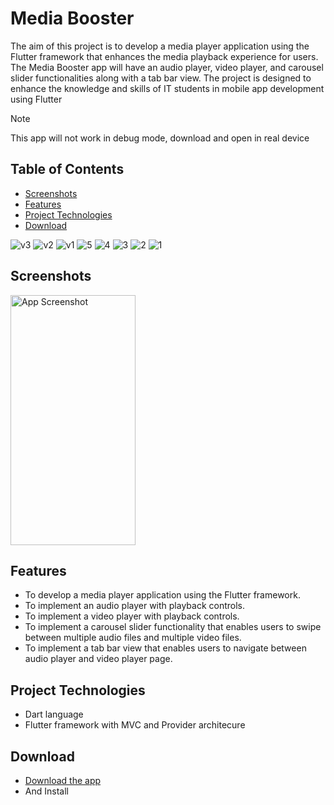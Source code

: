# Media Booster

The aim of this project is to develop a media player application using the Flutter framework that
enhances the media playback experience for users. The Media Booster app will have an audio
player, video player, and carousel slider functionalities along with a tab bar view. The project is
designed to enhance the knowledge and skills of IT students in mobile app development using
Flutter

> [!NOTE]
> This app will not work in debug mode, download and open in real device

## Table of Contents
- [Screenshots](#screenshots)
- [Features](#features)
- [Project Technologies](#project-technologies)
- [Download](#download)

![v3](https://github.com/user-attachments/assets/f5dbbcf3-b7b0-4877-9895-3b2bcb8c05d5)
![v2](https://github.com/user-attachments/assets/52f8ca95-173f-4e06-819a-a23143477728)
![v1](https://github.com/user-attachments/assets/2e14f2f3-bdbf-4340-bd8d-db3afcfe180d)
![5](https://github.com/user-attachments/assets/0568f10a-df83-4a7f-b44d-ffd222d9c4ef)
![4](https://github.com/user-attachments/assets/9f47db00-b607-492e-a6d6-35d7b457dab5)
![3](https://github.com/user-attachments/assets/ab238939-79ae-4bcf-bb7d-07169fad881c)
![2](https://github.com/user-attachments/assets/18227266-3cfb-4e93-a181-3fc8379dc279)
![1](https://github.com/user-attachments/assets/6f26f802-f55e-48ae-bf0f-d0cad952506f)

## Screenshots
<img src="" alt="App Screenshot" width="200" height="400"/>


## Features
- To develop a media player application using the Flutter framework.
- To implement an audio player with playback controls.
- To implement a video player with playback controls.
- To implement a carousel slider functionality that enables users to swipe between multiple audio files and multiple video files.
- To implement a tab bar view that enables users to navigate between audio player and video player page.

## Project Technologies
- Dart language
- Flutter framework with MVC and Provider architecure

## Download
- [Download the app](https://drive.google.com/file/d/15-PwHN2mbiTonsQSXR2BpunA0CuI-rux/view?usp=sharing)
- And Install
